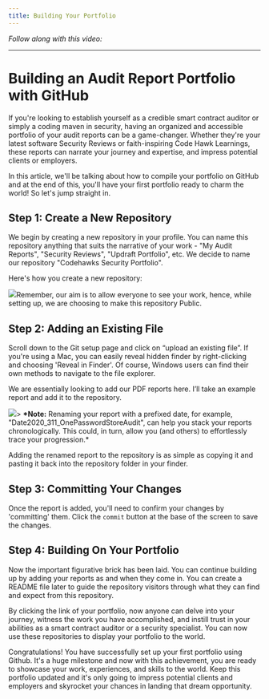 ```yaml
---
title: Building Your Portfolio
---
```


_Follow along with this video:_



---

# Building an Audit Report Portfolio with GitHub

If you're looking to establish yourself as a credible smart contract auditor or simply a coding maven in security, having an organized and accessible portfolio of your audit reports can be a game-changer. Whether they're your latest software Security Reviews or faith-inspiring Code Hawk Learnings, these reports can narrate your journey and expertise, and impress potential clients or employers.

In this article, we'll be talking about how to compile your portfolio on GitHub and at the end of this, you'll have your first portfolio ready to charm the world! So let's jump straight in.

## Step 1: Create a New Repository

We begin by creating a new repository in your profile. You can name this repository anything that suits the narrative of your work - "My Audit Reports", "Security Reviews", "Updraft Portfolio", etc. We decide to name our repository "Codehawks Security Portfolio".

Here's how you create a new repository:

![](https://cdn.videotap.com/ylBHN6CdlSHusSOxkXLn-28.09.png)Remember, our aim is to allow everyone to see your work, hence, while setting up, we are choosing to make this repository Public.

## Step 2: Adding an Existing File

Scroll down to the Git setup page and click on “upload an existing file”. If you're using a Mac, you can easily reveal hidden finder by right-clicking and choosing 'Reveal in Finder'. Of course, Windows users can find their own methods to navigate to the file explorer.

We are essentially looking to add our PDF reports here. I’ll take an example report and add it to the repository.

![](https://cdn.videotap.com/7MisAyQ4lUn7Krsu2RmR-51.5.png)> **\*Note:** Renaming your report with a prefixed date, for example, "Date2020_311_OnePasswordStoreAudit", can help you stack your reports chronologically. This could, in turn, allow you (and others) to effortlessly trace your progression.\*

Adding the renamed report to the repository is as simple as copying it and pasting it back into the repository folder in your finder.

## Step 3: Committing Your Changes

Once the report is added, you'll need to confirm your changes by 'committing' them. Click the `commit` button at the base of the screen to save the changes.

## Step 4: Building On Your Portfolio

Now the important figurative brick has been laid. You can continue building up by adding your reports as and when they come in. You can create a README file later to guide the repository visitors through what they can find and expect from this repository.

By clicking the link of your portfolio, now anyone can delve into your journey, witness the work you have accomplished, and instill trust in your abilities as a smart contract auditor or a security specialist. You can now use these repositories to display your portfolio to the world.

Congratulations! You have successfully set up your first portfolio using Github. It's a huge milestone and now with this achievement, you are ready to showcase your work, experiences, and skills to the world. Keep this portfolio updated and it's only going to impress potential clients and employers and skyrocket your chances in landing that dream opportunity.
